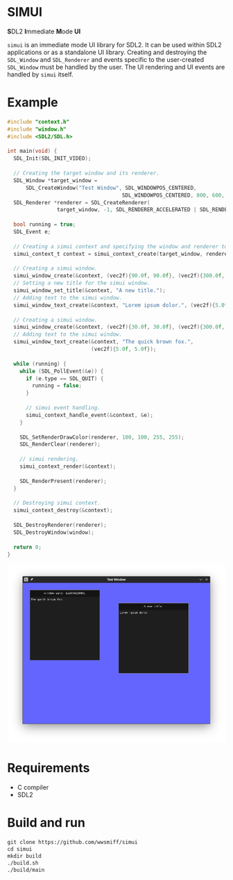 # SIMUI

**S**DL2 **I**mmediate **M**ode **UI**

`simui` is an immediate mode UI library for SDL2. It can be used within SDL2 applications or as a standalone UI library.
Creating and destroying the `SDL_Window` and `SDL_Renderer` and events specific to the user-created `SDL_Window`
must be handled by the user. The UI rendering and UI events are handled by `simui` itself.

# Example 
```c
#include "context.h"
#include "window.h"
#include <SDL2/SDL.h>

int main(void) {
  SDL_Init(SDL_INIT_VIDEO);

  // Creating the target window and its renderer.
  SDL_Window *target_window =
      SDL_CreateWindow("Test Window", SDL_WINDOWPOS_CENTERED,
                                     SDL_WINDOWPOS_CENTERED, 800, 600, SDL_WINDOW_SHOWN);
  SDL_Renderer *renderer = SDL_CreateRenderer(
                target_window, -1, SDL_RENDERER_ACCELERATED | SDL_RENDERER_PRESENTVSYNC);

  bool running = true;
  SDL_Event e;

  // Creating a simui context and specifying the window and renderer to use.
  simui_context_t context = simui_context_create(target_window, renderer);

  // Creating a simui window.
  simui_window_create(&context, (vec2f){90.0f, 90.0f}, (vec2f){300.0f, 300.0f});
  // Setting a new title for the simui window.
  simui_window_set_title(&context, "A new title.");
  // Adding text to the simui window.
  simui_window_text_create(&context, "Lorem ipsum dolor.", (vec2f){5.0f, 5.0f});

  // Creating a simui window.
  simui_window_create(&context, (vec2f){30.0f, 30.0f}, (vec2f){300.0f, 300.0f});
  // Adding text to the simui window.
  simui_window_text_create(&context, "The quick brown fox.",
                           (vec2f){5.0f, 5.0f}); 

  while (running) {
    while (SDL_PollEvent(&e)) {
      if (e.type == SDL_QUIT) {
        running = false;
      }

      // simui event handling.
      simui_context_handle_event(&context, &e);
    }

    SDL_SetRenderDrawColor(renderer, 100, 100, 255, 255);
    SDL_RenderClear(renderer);

    // simui rendering.
    simui_context_render(&context);

    SDL_RenderPresent(renderer);
  }

  // Destroying simui context.
  simui_context_destroy(&context);

  SDL_DestroyRenderer(renderer);
  SDL_DestroyWindow(window);

  return 0;
}
```

![Image not found.](screenshots/screenshot_1.png)

# Requirements
- C compiler
- SDL2

# Build and run
```
git clone https://github.com/wwsmiff/simui
cd simui
mkdir build
./build.sh
./build/main
```
